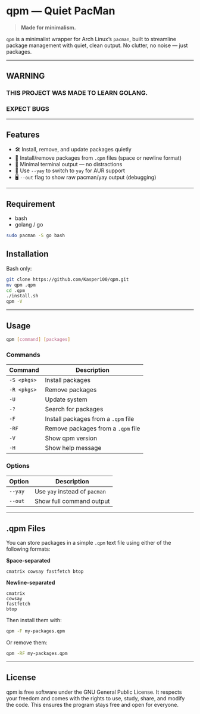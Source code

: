 # qpm — Quiet PacMan

> **Made for minimalism.**

`qpm` is a minimalist wrapper for Arch Linux’s `pacman`, built to streamline package management with quiet, clean output. No clutter, no noise — just packages.

---

## WARNING
### THIS PROJECT WAS MADE TO LEARN GOLANG. 
### EXPECT BUGS

---

## Features

* 🛠 Install, remove, and update packages quietly
* 📜 Install/remove packages from `.qpm` files (space or newline format)
* 🤫 Minimal terminal output — no distractions
* 🔀 Use `--yay` to switch to `yay` for AUR support
* 🖥 `--out` flag to show raw pacman/yay output (debugging)

---
## Requirement
* bash
* golang / go
``` bash
sudo pacman -S go bash
```
## Installation
Bash only:
``` bash
git clone https://github.com/Kasper100/qpm.git
mv qpm .qpm
cd .qpm
./install.sh
qpm -V
```
---

## Usage

```bash
qpm [command] [packages]
```

### Commands

| Command     | Description                         |
| ----------- | ----------------------------------- |
| `-S <pkgs>` | Install packages                    |
| `-R <pkgs>` | Remove packages                     |
| `-U`        | Update system                       |
| `-?`        | Search for packages                 |
| `-F`        | Install packages from a `.qpm` file |
| `-RF`       | Remove packages from a `.qpm` file  |
| `-V`        | Show qpm version                    |
| `-H`        | Show help message                   |

### Options

| Option  | Description                   |
| ------- | ----------------------------- |
| `--yay` | Use `yay` instead of `pacman` |
| `--out` | Show full command output      |

---

## .qpm Files

You can store packages in a simple `.qpm` text file using either of the following formats:

**Space-separated**

```
cmatrix cowsay fastfetch btop
```

**Newline-separated**

```
cmatrix
cowsay
fastfetch
btop
```

Then install them with:

```bash
qpm -F my-packages.qpm
```

Or remove them:

```bash
qpm -RF my-packages.qpm
```

---

## License

qpm is free software under the GNU General Public License.
It respects your freedom and comes with the rights to use, study, share, and modify the code.
This ensures the program stays free and open for everyone.

